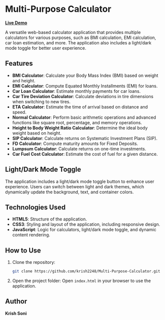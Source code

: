 # Multi-Purpose Calculator

[**Live Demo**](https://krish2248.github.io/Multi-Purpose-Calculator/)  

A versatile web-based calculator application that provides multiple calculators for various purposes, such as BMI calculation, EMI calculation, car loan estimation, and more. The application also includes a light/dark mode toggle for better user experience.

## Features

- **BMI Calculator**: Calculate your Body Mass Index (BMI) based on weight and height.
- **EMI Calculator**: Compute Equated Monthly Installments (EMI) for loans.
- **Car Loan Calculator**: Estimate monthly payments for car loans.
- **Car Tire Deviation Calculator**: Calculate deviations in tire dimensions when switching to new tires.
- **ETA Calculator**: Estimate the time of arrival based on distance and speed.
- **Normal Calculator**: Perform basic arithmetic operations and advanced functions like square root, percentage, and memory operations.
- **Height to Body Weight Ratio Calculator**: Determine the ideal body weight based on height.
- **SIP Calculator**: Calculate returns on Systematic Investment Plans (SIP).
- **FD Calculator**: Compute maturity amounts for Fixed Deposits.
- **Lumpsum Calculator**: Calculate returns on one-time investments.
- **Car Fuel Cost Calculator**: Estimate the cost of fuel for a given distance.

## Light/Dark Mode Toggle

The application includes a light/dark mode toggle button to enhance user experience. Users can switch between light and dark themes, which dynamically update the background, text, and container colors.

## Technologies Used

- **HTML5**: Structure of the application.
- **CSS3**: Styling and layout of the application, including responsive design.
- **JavaScript**: Logic for calculators, light/dark mode toggle, and dynamic content rendering.

## How to Use

1. Clone the repository:
   ```bash
   git clone https://github.com/krish2248/Multi-Purpose-Calculator.git
   ```
2. Open the project folder:
   Open `index.html` in your browser to use the application.

## Author

**Krish Soni**

